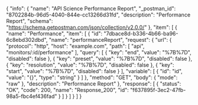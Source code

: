 {
  "info": {
    "name": "API Science Performance Report",
    "_postman_id": "8702284b-96d5-4040-844e-cc13266d31fd",
    "description": "Performance Report",
    "schema": "https://schema.getpostman.com/json/collection/v2.0.0/"
  },
  "item": [
    {
      "name": "Performance",
      "item": [
        {
          "id": "7dbace8d-b336-4b66-ba96-6c8ebd302dbd",
          "name": "performanceReport",
          "request": {
            "url": {
              "protocol": "http",
              "host": "example.com",
              "path": [
                "api",
                "monitors/:id/performance"
              ],
              "query": [
                {
                  "key": "end",
                  "value": "%7B%7D",
                  "disabled": false
                },
                {
                  "key": "preset",
                  "value": "%7B%7D",
                  "disabled": false
                },
                {
                  "key": "resolution",
                  "value": "%7B%7D",
                  "disabled": false
                },
                {
                  "key": "start",
                  "value": "%7B%7D",
                  "disabled": false
                }
              ],
              "variable": [
                {
                  "id": "id",
                  "value": "{}",
                  "type": "string"
                }
              ]
            },
            "method": "GET",
            "body": {
              "mode": "raw"
            },
            "description": "Performance Report"
          },
          "response": [
            {
              "status": "OK",
              "code": 200,
              "name": "Response_200",
              "id": "f637895f-3ec2-47fb-98a5-fbc4ef436fad"
            }
          ]
        }
      ]
    }
  ]
}